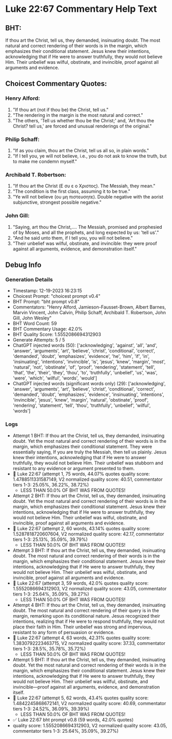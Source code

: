 # Luke 22:67 Commentary Help Text

## BHT:
If thou art the Christ, tell us, they demanded, insinuating doubt. The most natural and correct rendering of their words is in the margin, which emphasizes their conditional statement. Jesus knew their intentions, acknowledging that if He were to answer truthfully, they would not believe Him. Their unbelief was wilful, obstinate, and invincible, proof against all arguments and evidence.

## Choicest Commentary Quotes:
### Henry Alford:
1. "If thou art (not if thou be) the Christ, tell us."
2. "The rendering in the margin is the most natural and correct."
3. "The others, 'Tell us whether thou be the Christ;' and, 'Art thou the Christ? tell us,' are forced and unusual renderings of the original."

### Philip Schaff:
1. "If as you claim, thou art the Christ, tell us all so, in plain words."
2. "If I tell you, ye will not believe, i.e., you do not ask to know the truth, but to make me condemn myself."

### Archibald T. Robertson:
1. "If thou art the Christ (Ε συ ε ο Χριστος). The Messiah, they mean."
2. "The condition is the first class, assuming it to be true."
3. "Ye will not believe (ου μη πιστευσητε). Double negative with the aorist subjunctive, strongest possible negative."

### John Gill:
1. "Saying, art thou the Christ,.... The Messiah, promised and prophesied of by Moses, and all the prophets, and long expected by us: 'tell us'." 
2. "And he said unto them, if I tell you, you will not believe." 
3. "Their unbelief was wilful, obstinate, and invincible: they were proof against all arguments, evidence, and demonstration itself."


## Debug Info
### Generation Details
- Timestamp: 12-19-2023 16:23:15
- Choicest Prompt: "choicest prompt v0.4"
- BHT Prompt: "bht prompt v0.8"
- Commentators: "Henry Alford, Jamieson-Fausset-Brown, Albert Barnes, Marvin Vincent, John Calvin, Philip Schaff, Archibald T. Robertson, John Gill, John Wesley"
- BHT Word Count: 59
- BHT Commentary Usage: 42.0%
- BHT Quality Score: 1.5552086694312903
- Generate Attempts: 5 / 5
- ChatGPT injected words (50):
	['acknowledging', 'against', 'all', 'and', 'answer', 'arguments', 'art', 'believe', 'christ', 'conditional', 'correct', 'demanded', 'doubt', 'emphasizes', 'evidence', 'he', 'him', 'if', 'in', 'insinuating', 'intentions', 'invincible', 'is', 'jesus', 'knew', 'margin', 'most', 'natural', 'not', 'obstinate', 'of', 'proof', 'rendering', 'statement', 'tell', 'that', 'the', 'their', 'they', 'thou', 'to', 'truthfully', 'unbelief', 'us', 'was', 'were', 'which', 'wilful', 'words', 'would']
- ChatGPT injected words (significant words only) (29):
	['acknowledging', 'answer', 'arguments', 'art', 'believe', 'christ', 'conditional', 'correct', 'demanded', 'doubt', 'emphasizes', 'evidence', 'insinuating', 'intentions', 'invincible', 'jesus', 'knew', 'margin', 'natural', 'obstinate', 'proof', 'rendering', 'statement', 'tell', 'thou', 'truthfully', 'unbelief', 'wilful', 'words']

### Logs
- Attempt 1 BHT: If thou art the Christ, tell us, they demanded, insinuating doubt. Yet the most natural and correct rendering of their words is in the margin, which emphasizes their conditional statement. They were essentially saying, If you are truly the Messiah, then tell us plainly. Jesus knew their intentions, acknowledging that if He were to answer truthfully, they would not believe Him. Their unbelief was stubborn and resistant to any evidence or argument presented to them.
- 🔄 Luke 22:67 (attempt 1, 75 words, 44.07% quotes quality score: 1.4788511331587149, V2 normalized quality score: 40.51, commentator tiers 1-3: 25.05%, 36.22%, 38.72%) 
	- LESS THAN 50.0% OF BHT WAS FROM QUOTES!
- Attempt 2 BHT: If thou art the Christ, tell us, they demanded, insinuating doubt. Yet the most natural and correct rendering of their words is in the margin, which emphasizes their conditional statement. Jesus knew their intentions, acknowledging that if He were to answer truthfully, they would not believe Him. Their unbelief was wilful, obstinate, and invincible, proof against all arguments and evidence.
- 🔄 Luke 22:67 (attempt 2, 60 words, 43.14% quotes quality score: 1.5287818720607604, V2 normalized quality score: 42.17, commentator tiers 1-3: 25.13%, 35.09%, 39.79%) 
	- LESS THAN 50.0% OF BHT WAS FROM QUOTES!
- Attempt 3 BHT: If thou art the Christ, tell us, they demanded, insinuating doubt. The most natural and correct rendering of their words is in the margin, which emphasizes their conditional statement. Jesus knew their intentions, acknowledging that if He were to answer truthfully, they would not believe Him. Their unbelief was wilful, obstinate, and invincible, proof against all arguments and evidence.
- 🔄 Luke 22:67 (attempt 3, 59 words, 42.0% quotes quality score: 1.5552086694312903, V2 normalized quality score: 43.05, commentator tiers 1-3: 25.64%, 35.09%, 39.27%) 
	- LESS THAN 50.0% OF BHT WAS FROM QUOTES!
- Attempt 4 BHT: If thou art the Christ, tell us, they demanded, insinuating doubt. The most natural and correct rendering of their query is in the margin, remarking upon its conditional nature. Jesus recognized their intentions, realizing that if He were to respond truthfully, they would not place their faith in Him. Their unbelief was strong and impervious, resistant to any form of persuasion or evidence.
- 🔄 Luke 22:67 (attempt 4, 63 words, 42.31% quotes quality score: 1.3830792223463715, V2 normalized quality score: 37.33, commentator tiers 1-3: 28.5%, 35.78%, 35.72%) 
	- LESS THAN 50.0% OF BHT WAS FROM QUOTES!
- Attempt 5 BHT: If thou art the Christ, tell us, they demanded, insinuating doubt. Yet the most natural and correct rendering of their words is in the margin, which emphasizes their conditional statement. Jesus knew their intentions, acknowledging that if He were to answer truthfully, they would not believe Him. Their unbelief was willful, obstinate, and invincible—proof against all arguments, evidence, and demonstration itself.
- 🔄 Luke 22:67 (attempt 5, 62 words, 43.4% quotes quality score: 1.4842245868672141, V2 normalized quality score: 40.69, commentator tiers 1-3: 24.52%, 36.09%, 39.39%) 
	- LESS THAN 50.0% OF BHT WAS FROM QUOTES!
- ✅ Luke 22:67 bht prompt v0.8 (59 words, 42.0% quotes)
- quality score: 1.5552086694312903, V2 normalized quality score: 43.05, commentator tiers 1-3: 25.64%, 35.09%, 39.27%)